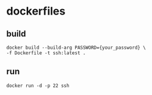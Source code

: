 # dockerfiles

## build

```
docker build --build-arg PASSWORD={your_password} \
-f Dockerfile -t ssh:latest .
```

## run

```
docker run -d -p 22 ssh
```
